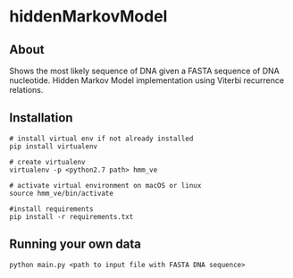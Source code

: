 # hiddenMarkovModel

## About

Shows the most likely sequence of DNA given a FASTA sequence of DNA nucleotide. Hidden Markov Model implementation using Viterbi recurrence relations.

## Installation

```shell
# install virtual env if not already installed
pip install virtualenv

# create virtualenv
virtualenv -p <python2.7 path> hmm_ve

# activate virtual environment on macOS or linux
source hmm_ve/bin/activate

#install requirements
pip install -r requirements.txt
```

## Running your own data
```shell
python main.py <path to input file with FASTA DNA sequence>
```






